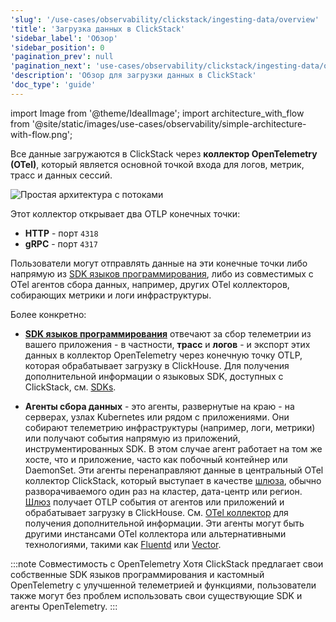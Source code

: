```yaml
---
'slug': '/use-cases/observability/clickstack/ingesting-data/overview'
'title': 'Загрузка данных в ClickStack'
'sidebar_label': 'Обзор'
'sidebar_position': 0
'pagination_prev': null
'pagination_next': 'use-cases/observability/clickstack/ingesting-data/opentelemetry'
'description': 'Обзор для загрузки данных в ClickStack'
'doc_type': 'guide'
---
```

import Image from '@theme/IdealImage';
import architecture_with_flow from '@site/static/images/use-cases/observability/simple-architecture-with-flow.png';

Все данные загружаются в ClickStack через **коллектор OpenTelemetry (OTel)**, который является основной точкой входа для логов, метрик, трасс и данных сессий.

<Image img={architecture_with_flow} alt="Простая архитектура с потоками" size="md"/>

Этот коллектор открывает два OTLP конечных точки:

- **HTTP** - порт `4318`
- **gRPC** - порт `4317`

Пользователи могут отправлять данные на эти конечные точки либо напрямую из [SDK языков программирования](/use-cases/observability/clickstack/sdks), либо из совместимых с OTel агентов сбора данных, например, других OTel коллекторов, собирающих метрики и логи инфраструктуры.

Более конкретно:

- [**SDK языков программирования**](/use-cases/observability/clickstack/sdks) отвечают за сбор телеметрии из вашего приложения - в частности, **трасс** и **логов** - и экспорт этих данных в коллектор OpenTelemetry через конечную точку OTLP, которая обрабатывает загрузку в ClickHouse. Для получения дополнительной информации о языковых SDK, доступных с ClickStack, см. [SDKs](/use-cases/observability/clickstack/sdks).

- **Агенты сбора данных** - это агенты, развернутые на краю - на серверах, узлах Kubernetes или рядом с приложениями. Они собирают телеметрию инфраструктуры (например, логи, метрики) или получают события напрямую из приложений, инструментированных SDK. В этом случае агент работает на том же хосте, что и приложение, часто как побочный контейнер или DaemonSet. Эти агенты перенаправляют данные в центральный OTel коллектор ClickStack, который выступает в качестве [шлюза](/use-cases/observability/clickstack/ingesting-data/otel-collector#collector-roles), обычно разворачиваемого один раз на кластер, дата-центр или регион. [Шлюз](/use-cases/observability/clickstack/ingesting-data/otel-collector#collector-roles) получает OTLP события от агентов или приложений и обрабатывает загрузку в ClickHouse. См. [OTel коллектор](/use-cases/observability/clickstack/ingesting-data/otel-collector) для получения дополнительной информации. Эти агенты могут быть другими инстансами OTel коллектора или альтернативными технологиями, такими как [Fluentd](https://www.fluentd.org/) или [Vector](https://vector.dev/).

:::note Совместимость с OpenTelemetry
Хотя ClickStack предлагает свои собственные SDK языков программирования и кастомный OpenTelemetry с улучшенной телеметрией и функциями, пользователи также могут без проблем использовать свои существующие SDK и агенты OpenTelemetry.
:::